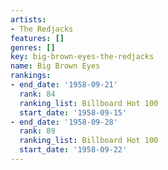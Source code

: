 ```yaml
---
artists:
- The Redjacks
features: []
genres: []
key: big-brown-eyes-the-redjacks
name: Big Brown Eyes
rankings:
- end_date: '1958-09-21'
  rank: 84
  ranking_list: Billboard Hot 100
  start_date: '1958-09-15'
- end_date: '1958-09-28'
  rank: 89
  ranking_list: Billboard Hot 100
  start_date: '1958-09-22'
---
```


